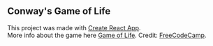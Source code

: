 ## Conway's Game of Life
This project was made with [Create React App](https://github.com/facebookincubator/create-react-app).  
More info about the game here [Game of Life](https://en.wikipedia.org/wiki/Conway%27s_Game_of_Life).
Credit: [FreeCodeCamp](https://www.youtube.com/watch?v=PM0_Er3SvFQ).